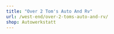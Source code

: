 ```yaml
---
title: "Over 2 Tom's Auto And Rv"
url: /west-end/over-2-toms-auto-and-rv/
shop: Autowerkstatt
---
```

